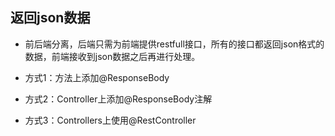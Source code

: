 ## 返回json数据

+ 前后端分离，后端只需为前端提供restfull接口，所有的接口都返回json格式的数据，前端接收到json数据之后再进行处理。

+ 方式1：方法上添加@ResponseBody
+ 方式2：Controller上添加@ResponseBody注解
+ 方式3：Controllers上使用@RestController